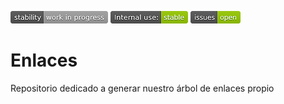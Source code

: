 ![stability-workinprogress](images/stability_work_in_progress.png)
![internaluse-green](images/internal_use_stable.png)
![issues-open](images/issues_open.png)

# Enlaces
 Repositorio dedicado a generar nuestro árbol de enlaces propio
